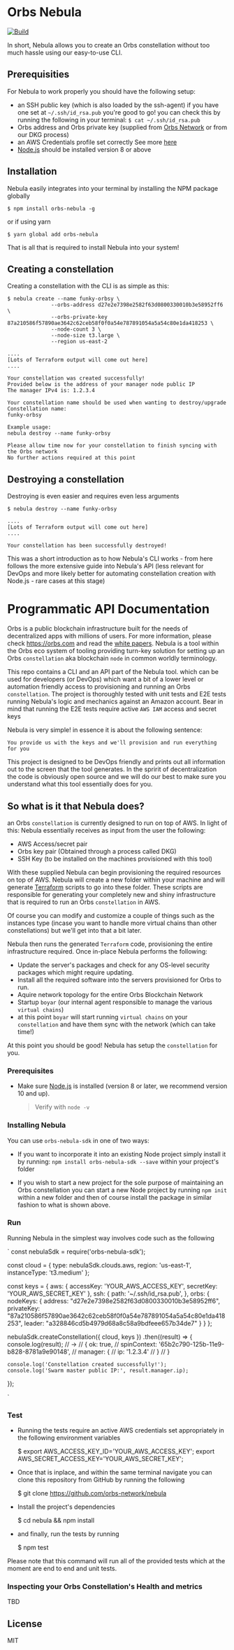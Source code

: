 # Orbs Nebula

[![Build](https://circleci.com/gh/orbs-network/nebula/tree/master.svg?style=svg)](https://circleci.com/gh/orbs-network/nebula/tree/master)

In short, Nebula allows you to create an Orbs constellation without too much hassle using our easy-to-use CLI.

## Prerequisities
For Nebula to work properly you should have the following setup:
- an SSH public key (which is also loaded by the ssh-agent)
  if you have one set at `~/.ssh/id_rsa.pub` you're good to go!
  you can check this by running the following in your terminal:
  `$ cat ~/.ssh/id_rsa.pub`
- Orbs address and Orbs private key (supplied from [Orbs Network](https://orbs.com/) or from our DKG process)
- an AWS Credentials profile set correctly
  See more [here](https://docs.aws.amazon.com/cli/latest/userguide/cli-configure-profiles.html)
- [Node.js](https://nodejs.org/en/) should be installed version 8 or above

## Installation

Nebula easily integrates into your terminal by installing the NPM package globally

    $ npm install orbs-nebula -g

or if using yarn

    $ yarn global add orbs-nebula

That is all that is required to install Nebula into your system!

## Creating a constellation

Creating a constellation with the CLI is as simple as this:

    $ nebula create --name funky-orbsy \
                  --orbs-address d27e2e7398e2582f63d0800330010b3e58952ff6 \
                  --orbs-private-key 87a210586f57890ae3642c62ceb58f0f0a54e787891054a5a54c80e1da418253 \
                  --node-count 3 \
                  --node-size t3.large \
                  --region us-east-2

    ....
    [Lots of Terraform output will come out here]
    ....
                
    Your constellation was created successfully!
    Provided below is the address of your manager node public IP
    The manager IPv4 is: 1.2.3.4

    Your constellation name should be used when wanting to destroy/upgrade
    Constellation name:
    funky-orbsy

    Example usage:
    nebula destroy --name funky-orbsy

    Please allow time now for your constellation to finish syncing with the Orbs network
    No further actions required at this point
    

## Destroying a constellation

Destroying is even easier and requires even less arguments

    $ nebula destroy --name funky-orbsy

    ....
    [Lots of Terraform output will come out here]
    ....

    Your constellation has been successfully destroyed!


This was a short introduction as to how Nebula's CLI works - from here follows the more extensive guide
into Nebula's API (less relevant for DevOps and more likely better for automating constellation creation with Node.js - rare cases at this stage)

# Programmatic API Documentation

Orbs is a public blockchain infrastructure built for the needs of decentralized apps with millions of users. For more information, please check https://orbs.com and read the [white papers](https://orbs.com/white-papers).
Nebula is a tool within the Orbs eco system of tooling providing turn-key solution for setting up an Orbs `constellation` aka blockchain `node` in common worldly terminology.

This repo contains a CLI and an API part of the Nebula tool. which can be used for developers (or DevOps) which want a bit of a lower level or automation friendly access to provisioning and running an Orbs `constellation`.
The project is thoroughly tested with unit tests and E2E tests running Nebula's logic and mechanics against an Amazon account.
Bear in mind that running the E2E tests require active `AWS IAM` access and secret keys

Nebula is very simple! in essence it is about the following sentence:

    You provide us with the keys and we'll provision and run everything for you

This project is designed to be DevOps friendly and prints out all information out to the screen that the tool generates. 
In the spririt of decentralization the code is obviously open source and we will do our best to make sure you understand what this tool
essentially does for you.

## So what is it that Nebula does?

an Orbs `constellation` is currently designed to run on top of AWS. In light of this: Nebula essentially receives as input from the user the following:

* AWS Access/secret pair
* Orbs key pair (Obtained through a process called DKG)
* SSH Key (to be installed on the machines provisioned with this tool)

With these supplied Nebula can begin provisioning the required resources on top of AWS.
Nebula will create a new folder within your machine and will generate [Terraform](https://www.terraform.io/) scripts to go into
these folder. These scripts are responsible for generating your completely new and shiny infrastructure that is required to run
an Orbs `constellation` in AWS.

Of course you can modify and customize a couple of things such as the instances type 
(incase you want to handle more virtual chains than other constellations) but we'll get into that a bit later.

Nebula then runs the generated `Terraform` code, provisioning the entire infrastructure required. 
Once in-place Nebula performs the following:

* Update the server's packages and check for any OS-level security packages which might require updating.
* Install all the required software into the servers provisioned for Orbs to run.
* Aquire network topology for the entire Orbs Blockchain Network
* Startup `boyar` (our internal agent responsible to manage the various `virtual chains`)
* at this point `boyar` will start running `virtual chains` on your `constellation` and have them sync with the network (which can take time!)

At this point you should be good! Nebula has setup the `constellation` for you.

### Prerequisites

* Make sure [Node.js](https://nodejs.org/en/download/) is installed (version 8 or later, we recommend version 10 and up).
  
  > Verify with `node -v`

### Installing Nebula

You can use `orbs-nebula-sdk` in one of two ways:

* If you want to incorporate it into an existing Node project simply install it by running:
`npm install orbs-nebula-sdk --save`
within your project's folder

* If you wish to start a new project for the sole purpose of maintaining an Orbs constellation you can start
  a new Node project by running `npm init` within a new folder and then of course install the package
  in similar fashion to what is shown above.

### Run

Running Nebula in the simplest way involves code such as the following

`
const nebulaSdk = require('orbs-nebula-sdk');

const cloud = {
    type: nebulaSdk.clouds.aws,
    region: 'us-east-1',
    instanceType: 't3.medium'
};

const keys = {
    aws: {
        accessKey: 'YOUR_AWS_ACCESS_KEY',
        secretKey: 'YOUR_AWS_SECRET_KEY'
    },
    ssh: {
        path: '~/.ssh/id_rsa.pub',
    },
    orbs: {
        nodeKeys: {
            address: "d27e2e7398e2582f63d0800330010b3e58952ff6",
            privateKey: "87a210586f57890ae3642c62ceb58f0f0a54e787891054a5a54c80e1da418253",
            leader: "a328846cd5b4979d68a8c58a9bdfeee657b34de7"
        }
    }
};

nebulaSdk.createConstellation({ cloud, keys })
.then((result) => {
    console.log(result); // ->
    // { ok: true, 
    //   spinContext: '65b2c790-125b-11e9-b828-8781a9e90148',
    //   manager: {
    //     ip: '1.2.3.4'
    //   }
    // }

    console.log('Constellation created successfully!');
    console.log('Swarm master public IP:', result.manager.ip);
});

`

### Test

* Running the tests require an active AWS credentials set appropriately in the following environment variables

    $ export AWS_ACCESS_KEY_ID='YOUR_AWS_ACCESS_KEY'; export AWS_SECRET_ACCESS_KEY='YOUR_AWS_SECRET_KEY';

* Once that is inplace, and within the same terminal navigate you can clone this repository from GitHub by running the following

    $ git clone https://github.com/orbs-network/nebula

* Install the project's dependencies

    $ cd nebula && npm install

* and finally, run the tests by running

    $ npm test

Please note that this command will run all of the provided tests which at the moment are end to end and unit tests.

### Inspecting your Orbs Constellation's Health and metrics

TBD

## License

MIT
